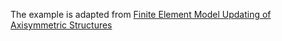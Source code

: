 The example is adapted from [Finite Element Model Updating of Axisymmetric Structures](https://doi.org/10.3390/app152111407)
